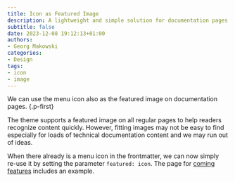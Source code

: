 ```yaml
---
title: Icon as Featured Image
description: A lightweight and simple solution for documentation pages
subtitle: false
date: 2023-12-08 19:12:13+01:00
authors:
- Georg Makowski
categories:
- Design
tags:
- icon
- image
---
```


We can use the menu icon also as the featured image on documentation pages.
{.p-first}
<!--more-->

The theme supports a featured image on all regular pages to help readers recognize content quickly. However, fitting images may not be easy to find especially for loads of technical documentation content and we may run out of ideas.

When there already is a menu icon in the frontmatter, we can now simply re-use it by setting the parameter `featured: icon`. The page for [coming features](/doc/overview/coming) includes an example.
